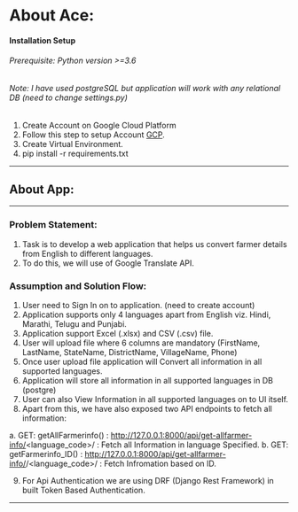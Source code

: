 

About Ace:
===
#### Installation Setup
###### Prerequisite: Python version >=3.6
###### Note: I have used postgreSQL but application will work with any relational DB (need to change settings.py)
1. Create Account on  Google Cloud Platform 
2. Follow this step to setup Account [GCP](https://cloud.google.com/translate/docs/setup#windows "GCP Machine Translation").
3. Create Virtual Environment.
4. pip install -r requirements.txt
---


## About App:

---

### Problem Statement:
1. Task is to develop a web application that helps us convert farmer details from English to
different languages.
2. To do this, we will use of Google Translate API. 

### Assumption and Solution Flow:

1. User need to Sign In on to application. (need to create account)
2. Application supports only 4 languages apart from English viz. Hindi, Marathi, Telugu and Punjabi.
3. Application support Excel (.xlsx) and CSV (.csv) file.
4. User will upload file where 6 columns are mandatory (FirstName, LastName, StateName, DistrictName, VillageName, Phone)
5. Once user upload file application will Convert all information in all supported languages.
6. Application will store all information in all supported languages in DB (postgre) 
7. User can also View Information in all supported languages on to UI itself.
8. Apart from this, we have also exposed two API endpoints to fetch all information:

  a. GET: getAllFarmerinfo() : http://127.0.0.1:8000/api/get-allfarmer-info/<language_code>/ : Fetch all Information in language Specified.
  b. GET: getFarmerinfo_ID() :  http://127.0.0.1:8000/api/get-allfarmer-info/<id>/<language_code>/ : Fetch Infromation based on ID.
  
9. For Api Authentication we are using DRF (Django Rest Framework) in built Token Based Authentication.


---
